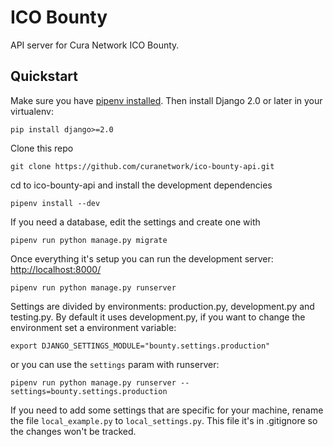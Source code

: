 # ICO Bounty #

API server for Cura Network ICO Bounty.

## Quickstart ##

Make sure you have [pipenv installed](https://docs.pipenv.org/install.html). Then install Django 2.0 or later in your virtualenv:

    pip install django>=2.0

Clone this repo

    git clone https://github.com/curanetwork/ico-bounty-api.git

cd to ico-bounty-api and install the development dependencies

    pipenv install --dev

If you need a database, edit the settings and create one with
   
    pipenv run python manage.py migrate

Once everything it's setup you can run the development server: [http://localhost:8000/](http://localhost:8000/)

    pipenv run python manage.py runserver

Settings are divided by environments: production.py, development.py and testing.py. By default it uses development.py, if you want to change the environment set a environment variable:

    export DJANGO_SETTINGS_MODULE="bounty.settings.production"

or you can use the `settings` param with runserver:

    pipenv run python manage.py runserver --settings=bounty.settings.production

If you need to add some settings that are specific for your machine, rename the file `local_example.py` to `local_settings.py`. This file it's in .gitignore so the changes won't be tracked.

